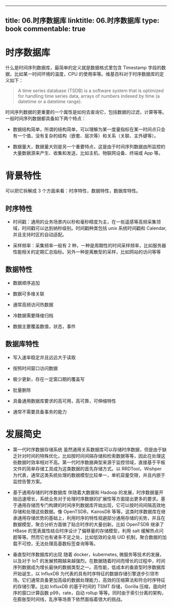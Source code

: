 
---
title: 06.时序数据库
linktitle: 06.时序数据库
type: book
commentable: true
---

# 时序数据库

什么是时间序列数据库，最简单的定义就是数据格式里包含 Timestamp 字段的数据，比如某一时间环境的温度，CPU 的使用率等。维基百科对于时序数据库的定义如下：

> A time series database (TSDB) is a software system that is optimized for handling time series data, arrays of numbers indexed by time (a datetime or a datetime range).

时间序列数据的更重要的一个属性是如何去查询它，包括数据的过滤，计算等等。一般时间序列数据都具备如下两个特点：

- 数据结构简单，所谓的结构简单，可以理解为某一度量指标在某一时间点只会有一个值，没有复杂的结构（嵌套、层次等）和关系（关联、主外键等）。

- 数据量大，数据量大则是另一个重要特点，这是由于时间序列数据由所监控的大量数据源来产生、收集和发送，比如主机、物联网设备、终端或 App 等。

# 背景特性

可以把它拆解成 3 个方面来看：时序特性，数据特性，数据库特性。

## 时序特性

- 时间戳：通用的业务场景内以秒和毫秒精度为主，在一些遥感等高频采集领域，时间戳可以达到纳秒级别。时间戳种类包括 unix 系统时间戳和 Calendar, 并且支持时区的自动适配。

- 采样频率：采集频率一般有 2 种，一种是周期性的时间采样频率，比如服务器性能相关的定期汇总指标。另外一种是离散型的采样，比如网站的访问等等

## 数据特性

- 数据顺序追加

- 数据可多维关联

- 通常高频访问热数据

- 冷数据需要降维归档

- 数据主要覆盖数值，状态，事件

## 数据库特性

- 写入速率稳定并且远远大于读取

- 按照时间窗口访问数据

- 极少更新，存在一定窗口期的覆盖写

- 批量删除

- 具备通用数据库要求的高可用，高可靠，可伸缩特性

- 通常不需要具备事务的能力

# 发展简史

- 第一代时序数据存储系统 虽然通用关系数据库可以存储时序数据，但是由于缺乏针对时间的特殊优化，比如按时间间隔存储和检索数据等等，因此在处理这些数据时效率相对不高。第一代时序数据典型来源于监控领域，直接基于平板文件的简单存储工具成为这类数据的首先存储方式。以 RRDTool，Wishper 为代表，通常这类系统处理的数据模型比较单一，单机容量受限，并且内嵌于监控告警方案。

- 基于通用存储的时序数据库 伴随着大数据和 Hadoop 的发展，时序数据量开始迅速增长，系统业务对于处理时序数据的扩展性等方面提出更多的要求。基于通用存储而专门构建的时间序列数据库开始出现，它可以按时间间隔高效地存储和处理这些数据。像 OpenTSDB，KairosDB 等等。这类时序数据库在继承通用存储优势的基础上，利用时序的特性规避部分通用存储的劣势，并且在数据模型，聚合分析方面做了贴合时序的大量创新。比如 OpenTSDB 继承了 HBase 的宽表属性结合时序设计了偏移量的存储模型，利用 salt 缓解热点问题等等。然而它也有诸多不足之处，比如低效的全局 UID 机制，聚合数据的加载不可控，无法处理高基数标签查询等等。

- 垂直型时序数据库的出现 随着 docker，kubernetes, 微服务等技术的发展，以及对于 IoT 的发展预期越来越强烈。在数据随着时间而增长的过程中，时间序列数据成为增长最快的数据类型之一。高性能，低成本的垂直型时序数据库开始诞生，以 InfluxDB 为代表的具有时序特征的数据存储引擎逐步引领市场。它们通常具备更加高级的数据处理能力，高效的压缩算法和符合时序特征的存储引擎。比如 InfluxDB 的基于时间的 TSMT 存储，Gorilla 压缩，面向时序的窗口计算函数 p99，rate，自动 rollup 等等。同时由于索引分离的架构，在膨胀型时间线，乱序等场景下依然面临着很大的挑战。

    